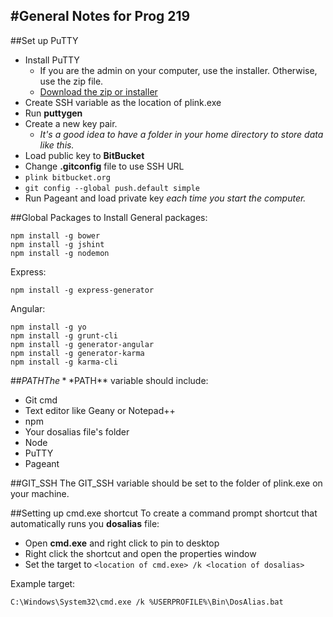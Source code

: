 #General Notes for Prog 219
-------------
##Set up PuTTY
  

 - Install PuTTY
	 - If you are the admin on your computer, use the installer. Otherwise, use the zip file.
	 - [Download the zip or installer](http://www.chiark.greenend.org.uk/~sgtatham/putty/download.html)
 - Create SSH variable as the location of plink.exe
 - Run **puttygen**
 - Create a new key pair.
	 - *It's a good idea to have a folder in your home directory to store data like this.*
 - Load public key to **BitBucket**
 - Change **.gitconfig** file to use SSH URL
 - `plink bitbucket.org`
 - `git config --global push.default simple`
 - Run Pageant and load private key *each time you start the computer.*


##Global Packages to Install
General packages:  

	npm install -g bower
	npm install -g jshint
	npm install -g nodemon

Express:  


	npm install -g express-generator
Angular:  

	npm install -g yo
	npm install -g grunt-cli
	npm install -g generator-angular 
	npm install -g generator-karma 
	npm install -g karma-cli


	
##$PATH 
The **$PATH** variable should include:

- Git cmd
- Text editor like Geany or Notepad++
- npm
- Your dosalias file's folder
- Node
- PuTTY
- Pageant

##GIT_SSH
The GIT_SSH variable should be set to the folder of plink.exe on your machine.

##Setting up cmd.exe shortcut
To create a command prompt shortcut that automatically runs you **dosalias** file:  

 - Open **cmd.exe** and right click to pin to desktop
 - Right click the shortcut and open the properties window
 - Set the target to `<location of cmd.exe> /k <location of dosalias> `

Example target:  

	C:\Windows\System32\cmd.exe /k %USERPROFILE%\Bin\DosAlias.bat